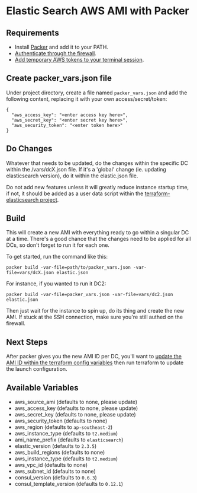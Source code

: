 Elastic Search AWS AMI with Packer
=============

## Requirements

* Install [Packer](https://www.packer.io/) and add it to your PATH.
* [Authenticate through the firewall](https://10.10.20.1:4100/wgcgi.cgi).
* [Add temporary AWS tokens to your terminal session](https://status.pageuppeople.com/AWSToken).

## Create packer_vars.json file

Under project directory, create a file named `packer_vars.json` and add the following content, replacing it with your own access/secret/token:

```
{
  "aws_access_key": "<enter access key here>",
  "aws_secret_key": "<enter secret key here>",
  "aws_security_token": "<enter token here>"
}
```

## Do Changes

Whatever that needs to be updated, do the changes within the specific DC within the /vars/dcX.json file.  If it's a 'global' change (ie. updating elasticsearch version), do it within the elastic.json file.  

Do not add new features unless it will greatly reduce instance startup time, if not, it should be added as a user data script within the [terraform-elasticsearch project](PageUpPeopleOrg/terraform-elasticsearch).

## Build

This will create a new AMI with everything ready to go within a singular DC at a time.  There's a good chance that the changes need to be applied for all DCs, so don't forget to run it for each one.

To get started, run the command like this:

```
packer build -var-file=path/to/packer_vars.json -var-file=vars/dcX.json elastic.json
```

For instance, if you wanted to run it DC2:

```
packer build -var-file=packer_vars.json -var-file=vars/dc2.json elastic.json
```

Then just wait for the instance to spin up, do its thing and create the new AMI.  If stuck at the SSH connection, make sure you're still authed on the firewall.

## Next Steps

After packer gives you the new AMI ID per DC, you'll want to [update the AMI ID within the terraform config variables](PageUpPeopleOrg/orca-stack-config-variables) then run terraform to update the launch configuration.

## Available Variables

* aws_source_ami (defaults to none, please update)
* aws_access_key (defaults to none, please update)
* aws_secret_key (defaults to none, please update)
* aws_security_token (defaults to none)
* aws_region (defaults to `ap-southeast-2`)
* aws_instance_type (defaults to `t2.medium`)
* ami_name_prefix (defaults to `elasticsearch`)
* elastic_version (defaults to `2.3.5`)
* aws_build_regions (defaults to none)
* aws_instance_type (defaults to `t2.medium`)
* aws_vpc_id (defaults to none)
* aws_subnet_id (defaults to none)
* consul_version (defaults to `0.6.3`)
* consul_template_version (defaults to `0.12.1`)

